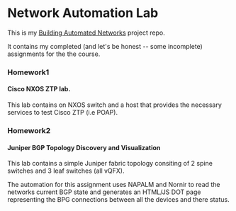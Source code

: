 # Network Automation Lab

This is my [Building Automated Networks](https://my.ipspace.net/bin/list?id=NetAutSol) project repo.

It contains my completed (and let's be honest -- some incomplete) assignments for the the course.


### Homework1
#### Cisco NXOS ZTP lab.

This lab contains on NXOS switch and a host that provides the necessary services to test Cisco ZTP (i.e POAP).


### Homework2
#### Juniper BGP Topology Discovery and Visualization

This lab contains a simple Juniper fabric topology consiting of 2 spine switches and 3 leaf switches (all vQFX).

The automation for this assignment uses NAPALM and Nornir to read the networks current BGP state and generates an HTML/JS DOT page representing the BPG connections between all the devices and there status.



